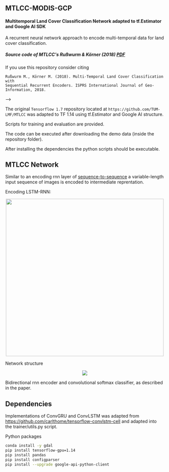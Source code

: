 ## MTLCC-MODIS-GCP
#### Multitemporal Land Cover Classification Network adapted to tf.Estimator and Google AI SDK

A recurrent neural network approach to encode multi-temporal data for land cover classification.

##### Source code of MTLCC's Rußwurm & Körner (2018) [PDF](https://arxiv.org/abs/1802.02080)

If you use this repository consider citing
```
Rußwurm M., Körner M. (2018). Multi-Temporal Land Cover Classification with
Sequential Recurrent Encoders. ISPRS International Journal of Geo-Information, 2018.
```
-->

The original `Tensorflow 1.7` repository located at `https://github.com/TUM-LMF/MTLCC` was adapted to TF 1.14 using tf.Estimator and Google AI structure.

Scripts for training and evaluation are provided.

The code can be executed after downloading the demo data (inside the repository folder).

After installing the dependencies the python scripts should be executable.

## MTLCC Network
Similar to an encoding rnn layer of [sequence-to-sequence](https://www.tensorflow.org/tutorials/seq2seq) a variable-length input sequence of images is encoded to intermediate reprentation.

Encoding LSTM-RNN:
<p align="center">
<img src="doc/lstm.gif" width="500" />
</p>

Network structure
<p align="center">
  <img src="doc/network.png">
</p>
Bidirectional rnn encoder and convolutional softmax classifier, as described in the paper.

## Dependencies
Implementations of ConvGRU and ConvLSTM was adapted from https://github.com/carlthome/tensorflow-convlstm-cell and adapted into the trainer/utils.py script.

Python packages
```bash
conda install -y gdal
pip install tensorflow-gpu=1.14
pip install pandas
pip install configparser
pip install --upgrade google-api-python-client
```
